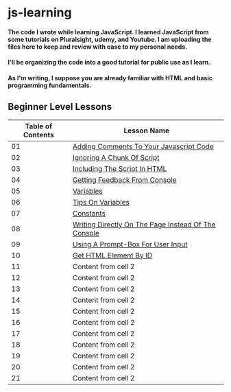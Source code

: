# js-learning
#### The code I wrote while learning JavaScript. I learned JavaScript from some tutorials on Pluralsight, udemy, and Youtube. I am uploading the files here to keep and review with ease to my personal needs.
#### I'll be organizing the code into a good tutorial for public use as I learn.
#### As I'm writing, I suppose you are already familiar with HTML and basic programming fundamentals.


## Beginner Level Lessons
| Table of Contents | Lesson Name |
| ----------------- | ----------- |
|    01  | [Adding Comments To Your Javascript Code](./js-tutorials/01-commenting.md)|
|    02  | [Ignoring A Chunk Of Script](./js-tutorials/01-ignore-script.md)|
|    03  | [Including The Script In HTML](./js-tutorials/03-script-in-html.md) |
|    04  | [Getting Feedback From Console](./js-tutorials/04-console-feedback.md) |
|    05  | [Variables](./js-tutorials/05-variables.md) |
|    06  | [Tips On Variables](./js-tutorials/06-variable-tips.md) | 
|    07  | [Constants](./js-tutorials/07-constants.md) | 
|    08  | [Writing Directly On The Page Instead Of The Console](./js-tutorials/08-document.write.md)|
|    09  | [Using A Prompt-Box For User Input](./js-tutorials/09-prompt-box.md) |
|    10  | [Get HTML Element By ID](./js-tutorials/10-getElementById.md) |
|    11  | Content from cell 2 |
|    12  | Content from cell 2 | 
|    13  | Content from cell 2 |
|    14  | Content from cell 2 |
|    15  | Content from cell 2 |
|    16  | Content from cell 2 |
|    17  | Content from cell 2 |
|    18  | Content from cell 2 |
|    19  | Content from cell 2 |
|    20  | Content from cell 2 |
|    21  | Content from cell 2 |

